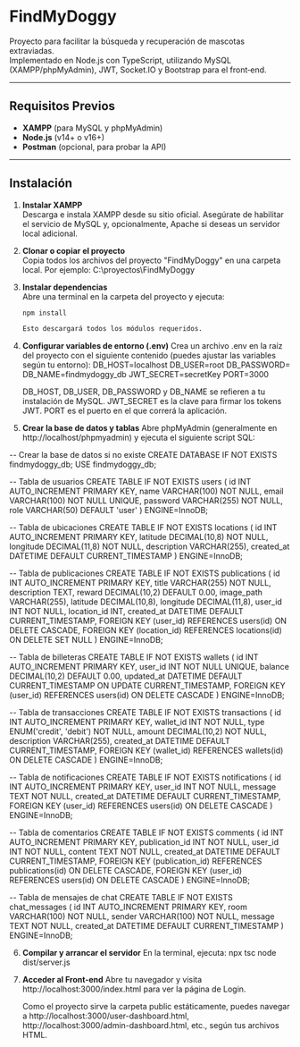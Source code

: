# FindMyDoggy

Proyecto para facilitar la búsqueda y recuperación de mascotas extraviadas.  
Implementado en Node.js con TypeScript, utilizando MySQL (XAMPP/phpMyAdmin), JWT, Socket.IO y Bootstrap para el front‑end.

---

## Requisitos Previos

- **XAMPP** (para MySQL y phpMyAdmin)  
- **Node.js** (v14+ o v16+)  
- **Postman** (opcional, para probar la API)  

---

## Instalación

1. **Instalar XAMPP**  
   Descarga e instala XAMPP desde su sitio oficial. Asegúrate de habilitar el servicio de MySQL y, opcionalmente, Apache si deseas un servidor local adicional.

2. **Clonar o copiar el proyecto**  
   Copia todos los archivos del proyecto "FindMyDoggy" en una carpeta local. Por ejemplo: C:\proyectos\FindMyDoggy 


3. **Instalar dependencias**  
    Abre una terminal en la carpeta del proyecto y ejecuta:
    ```bash
    npm install
    
    Esto descargará todos los módulos requeridos.

4. **Configurar variables de entorno (.env)**
    Crea un archivo .env en la raíz del proyecto con el siguiente contenido (puedes ajustar las variables según tu entorno):
    DB_HOST=localhost
    DB_USER=root
    DB_PASSWORD=
    DB_NAME=findmydoggy_db
    JWT_SECRET=secretKey
    PORT=3000

    DB_HOST, DB_USER, DB_PASSWORD y DB_NAME se refieren a tu instalación de MySQL.
    JWT_SECRET es la clave para firmar los tokens JWT.
    PORT es el puerto en el que correrá la aplicación.

5. **Crear la base de datos y tablas**
    Abre phpMyAdmin (generalmente en http://localhost/phpmyadmin) y ejecuta el siguiente script SQL:
    

-- Crear la base de datos si no existe
CREATE DATABASE IF NOT EXISTS findmydoggy_db;
USE findmydoggy_db;

-- Tabla de usuarios
CREATE TABLE IF NOT EXISTS users (
    id INT AUTO_INCREMENT PRIMARY KEY,
    name VARCHAR(100) NOT NULL,
    email VARCHAR(100) NOT NULL UNIQUE,
    password VARCHAR(255) NOT NULL,
    role VARCHAR(50) DEFAULT 'user'
) ENGINE=InnoDB;

-- Tabla de ubicaciones
CREATE TABLE IF NOT EXISTS locations (
    id INT AUTO_INCREMENT PRIMARY KEY,
    latitude DECIMAL(10,8) NOT NULL,
    longitude DECIMAL(11,8) NOT NULL,
    description VARCHAR(255),
    created_at DATETIME DEFAULT CURRENT_TIMESTAMP
) ENGINE=InnoDB;

-- Tabla de publicaciones
CREATE TABLE IF NOT EXISTS publications (
    id INT AUTO_INCREMENT PRIMARY KEY,
    title VARCHAR(255) NOT NULL,
    description TEXT,
    reward DECIMAL(10,2) DEFAULT 0.00,
    image_path VARCHAR(255),
    latitude DECIMAL(10,8),
    longitude DECIMAL(11,8),
    user_id INT NOT NULL,
    location_id INT,
    created_at DATETIME DEFAULT CURRENT_TIMESTAMP,
    FOREIGN KEY (user_id) REFERENCES users(id) ON DELETE CASCADE,
    FOREIGN KEY (location_id) REFERENCES locations(id) ON DELETE SET NULL
) ENGINE=InnoDB;

-- Tabla de billeteras
CREATE TABLE IF NOT EXISTS wallets (
    id INT AUTO_INCREMENT PRIMARY KEY,
    user_id INT NOT NULL UNIQUE,
    balance DECIMAL(10,2) DEFAULT 0.00,
    updated_at DATETIME DEFAULT CURRENT_TIMESTAMP ON UPDATE CURRENT_TIMESTAMP,
    FOREIGN KEY (user_id) REFERENCES users(id) ON DELETE CASCADE
) ENGINE=InnoDB;

-- Tabla de transacciones
CREATE TABLE IF NOT EXISTS transactions (
    id INT AUTO_INCREMENT PRIMARY KEY,
    wallet_id INT NOT NULL,
    type ENUM('credit', 'debit') NOT NULL,
    amount DECIMAL(10,2) NOT NULL,
    description VARCHAR(255),
    created_at DATETIME DEFAULT CURRENT_TIMESTAMP,
    FOREIGN KEY (wallet_id) REFERENCES wallets(id) ON DELETE CASCADE
) ENGINE=InnoDB;

-- Tabla de notificaciones
CREATE TABLE IF NOT EXISTS notifications (
    id INT AUTO_INCREMENT PRIMARY KEY,
    user_id INT NOT NULL,
    message TEXT NOT NULL,
    created_at DATETIME DEFAULT CURRENT_TIMESTAMP,
    FOREIGN KEY (user_id) REFERENCES users(id) ON DELETE CASCADE
) ENGINE=InnoDB;

-- Tabla de comentarios
CREATE TABLE IF NOT EXISTS comments (
    id INT AUTO_INCREMENT PRIMARY KEY,
    publication_id INT NOT NULL,
    user_id INT NOT NULL,
    content TEXT NOT NULL,
    created_at DATETIME DEFAULT CURRENT_TIMESTAMP,
    FOREIGN KEY (publication_id) REFERENCES publications(id) ON DELETE CASCADE,
    FOREIGN KEY (user_id) REFERENCES users(id) ON DELETE CASCADE
) ENGINE=InnoDB;

-- Tabla de mensajes de chat
CREATE TABLE IF NOT EXISTS chat_messages (
    id INT AUTO_INCREMENT PRIMARY KEY,
    room VARCHAR(100) NOT NULL,
    sender VARCHAR(100) NOT NULL,
    message TEXT NOT NULL,
    created_at DATETIME DEFAULT CURRENT_TIMESTAMP
) ENGINE=InnoDB;


6. **Compilar y arrancar el servidor**
    En la terminal, ejecuta:
    npx tsc
    node dist/server.js

7. **Acceder al Front-end**
    Abre tu navegador y visita http://localhost:3000/index.html para ver la página de Login.

    Como el proyecto sirve la carpeta public estáticamente, puedes navegar a http://localhost:3000/user-dashboard.html, http://localhost:3000/admin-dashboard.html, etc., según tus archivos HTML.


